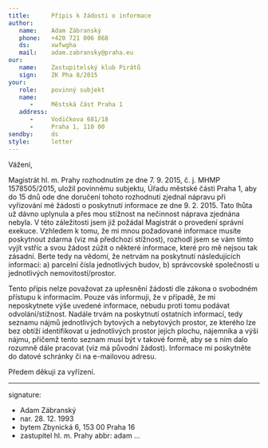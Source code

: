 ```yaml
---
title:      Přípis k žádosti o informace
author:
   name:    Adam Zábranský
   phone:   +420 721 006 868
   ds:      xwfwgha
   mail:    adam.zabransky@praha.eu
our:
   name:    Zastupitelský klub Pirátů
   sign:    ZK Pha 8/2015
your:
   role:    povinný subjekt
   name:
      -     Městská část Praha 1
   address:
      -     Vodičkova 681/18
      -     Praha 1, 110 00
sendby:     ds
style:      letter
---
```


Vážení,

Magistrát hl. m. Prahy rozhodnutím ze dne 7. 9. 2015, č. j. MHMP 1578505/2015, uložil povinnému subjektu, Úřadu městské části Praha 1, aby do 15 dnů ode dne doručení tohoto rozhodnutí zjednal nápravu při vyřizování mé žádosti o poskytnutí informace ze dne 9. 2. 2015. Tato lhůta už dávno uplynula a přes mou stížnost na nečinnost náprava zjednána nebyla. V této záležitosti jsem již požádal Magistrát o provedení správní exekuce. Vzhledem k tomu, že mi mnou požadované informace musíte poskytnout zdarma (viz má předchozí stížnost), rozhodl jsem se vám tímto vyjít vstříc a svou žádost zúžit o některé informace, které pro mě nejsou tak zásadní. Berte tedy na vědomí, že netrvám na poskytnutí následujících informací: a) parcelní čísla jednotlivých budov, b) správcovské společnosti u jednotlivých nemovitostí/prostor.

Tento přípis nelze považovat za upřesnění žádosti dle zákona o svobodném přístupu k informacím. Pouze vás informuji, že v případě, že mi neposkytnete výše uvedené informace, nebudu proti tomu podávat odvolání/stížnost. Nadále trvám na poskytnutí ostatních informací, tedy seznamu nájmů jednotlivých bytových a nebytových prostor, ze kterého lze bez obtíží identifikovat u jednotlivých prostor jejich plochu, nájemníka a výši nájmu, přičemž tento seznam musí být v takové formě, aby se s ním dalo rozumně dále pracovat (viz má původní žádost). Informace mi poskytněte do datové schránky či na e-mailovou adresu.

Předem děkuji za vyřízení.

---
signature:
  - Adam Zábranský
  - nar. 28. 12. 1993
  - bytem Zbynická 6, 153 00 Praha 16
  - zastupitel hl. m. Prahy
abbr:       adam
...
